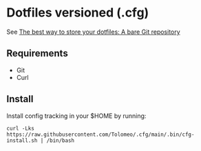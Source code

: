 # Dotfiles versioned (.cfg)

See [The best way to store your dotfiles: A bare Git repository](https://www.atlassian.com/git/tutorials/dotfiles)

## Requirements

- Git
- Curl

## Install

Install config tracking in your $HOME by running:

    curl -Lks https://raw.githubusercontent.com/Tolomeo/.cfg/main/.bin/cfg-install.sh | /bin/bash

